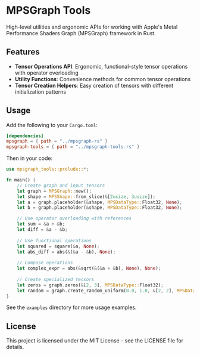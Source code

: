 # MPSGraph Tools

High-level utilities and ergonomic APIs for working with Apple's Metal Performance Shaders Graph (MPSGraph) framework in Rust.

## Features

- **Tensor Operations API**: Ergonomic, functional-style tensor operations with operator overloading
- **Utility Functions**: Convenience methods for common tensor operations
- **Tensor Creation Helpers**: Easy creation of tensors with different initialization patterns

## Usage

Add the following to your `Cargo.toml`:

```toml
[dependencies]
mpsgraph = { path = "../mpsgraph-rs" }
mpsgraph-tools = { path = "../mpsgraph-tools-rs" }
```

Then in your code:

```rust
use mpsgraph_tools::prelude::*;

fn main() {
    // Create graph and input tensors
    let graph = MPSGraph::new();
    let shape = MPSShape::from_slice(&[2usize, 3usize]);
    let a = graph.placeholder(&shape, MPSDataType::Float32, None);
    let b = graph.placeholder(&shape, MPSDataType::Float32, None);

    // Use operator overloading with references
    let sum = &a + &b;
    let diff = &a - &b;
    
    // Use functional operations
    let squared = square(&a, None);
    let abs_diff = abs(&(&a - &b), None);
    
    // Compose operations
    let complex_expr = abs(&sqrt(&(&a + &b), None), None);
    
    // Create specialized tensors
    let zeros = graph.zeros(&[2, 3], MPSDataType::Float32);
    let random = graph.create_random_uniform(0.0, 1.0, &[2, 2], MPSDataType::Float32);
}
```

See the `examples` directory for more usage examples.

## License

This project is licensed under the MIT License - see the LICENSE file for details.
